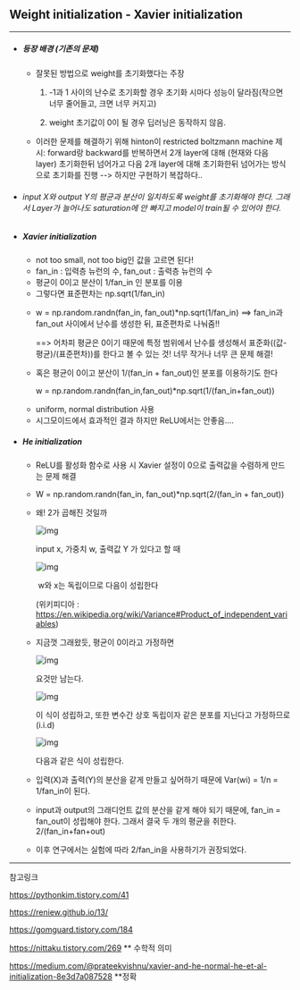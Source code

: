## Weight initialization - Xavier initialization

---

* ##### 등장 배경 (기존의 문제)

  * 잘못된 방법으로 weight를 초기화했다는 주장 

    1) -1과 1 사이의 난수로 초기화할 경우 초기화 시마다 성능이 달라짐(작으면 너무 줄어들고, 크면 너무 커지고) 

    2) weight 초기값이 0이 될 경우 딥러닝은 동작하지 않음. 

  * 이러한 문제를 해결하기 위해 hinton이 restricted boltzmann machine 제시: forward랑 backward를 반복하면서 2개 layer에 대해 (현재와 다음 layer) 초기화한뒤 넘어가고 다음 2개 layer에 대해 초기화한뒤 넘어가는 방식으로 초기화를 진행 --> 하지만 구현하기 복잡하다..

    

* ###### input X와 output Y의 평균과 분산이 일치하도록 weight를 초기화해야 한다. 그래서 Layer가 늘어나도 saturation에 안 빠지고 model이 train될 수 있어야 한다.  



* ##### Xavier initialization

  * not too small, not too big인 값을 고르면 된다!
  * fan_in : 입력층 뉴런의 수, fan_out : 출력층 뉴런의 수 
  * 평균이 0이고 분산이 1/fan_in 인 분포를 이용
  * 그렇다면 표준편차는 np.sqrt(1/fan_in)

  - w = np.random.randn(fan_in, fan_out)*np.sqrt(1/fan_in) ==> fan_in과 fan_out 사이에서 난수를 생성한 뒤, 표준편차로 나눠줌!! 

    ==> 어차피 평균은 0이기 때문에 특정 범위에서 난수를 생성해서 표준화((값-평균)/(표준편차))를 한다고 볼 수 있는 것! 너무 작거나 너무 큰 문제 해결!

  - 혹은 평균이 0이고 분산이 1/(fan_in + fan_out)인 분포를 이용하기도 한다

    w = np.random.randn(fan_in,fan_out)*np.sqrt(1/(fan_in+fan_out))

  * uniform, normal distribution 사용 
  * 시그모이드에서 효과적인 결과 하지만 ReLU에서는 안좋음....

  

* ##### He initialization

  * ReLU를 활성화 함수로 사용 시 Xavier 설정이 0으로 출력값을 수렴하게 만드는 문제 해결 

  * W = np.random.randn(fan_in, fan_out)*np.sqrt(2/(fan_in + fan_out)) 

  * 왜! 2가 곱해진 것일까 

    ![img](https://cdn-images-1.medium.com/max/800/1*MR2IwJuHNGp5qHG8gA-FDA.png)

     input x, 가중치 w, 출력값 Y 가 있다고 할 때 

    ![img](https://cdn-images-1.medium.com/max/800/1*l8ychYGg4muHUdCbtGWVwQ.png)

    ​	w와 x는 독립이므로 다음이 성립한다 

    (위키피디아 : <https://en.wikipedia.org/wiki/Variance#Product_of_independent_variables>)

  * 지금껏 그래왔듯, 평균이 0이라고 가정하면 

    ![img](https://cdn-images-1.medium.com/max/800/1*Bz5PCkV2ei49G-o8IeXpRw.png)

    요것만 남는다. 

    ![img](https://cdn-images-1.medium.com/max/800/1*diIwo7vFzktbd5awCs3vwA.png)

    이 식이 성립하고, 또한 변수간 상호 독립이자 같은 분포를 지닌다고 가정하므로(i.i.d)

    ![img](https://cdn-images-1.medium.com/max/800/1*CzASylgSE8Jsv8wXBQPeWw.png)

    다음과 같은 식이 성립한다. 

  * 입력(X)과 출력(Y)의 분산을 같게 만들고 싶어하기 때문에 Var(wi) = 1/n = 1/fan_in이 된다. 
  * input과 output의 그래디언트 값의 분산을 같게 해야 되기 때문에, fan_in = fan_out이 성립해야 한다. 그래서 결국 두 개의 평균을 취한다. 2/(fan_in+fan+out)
  * 이후 연구에서는 실험에 따라 2/fan_in을 사용하기가 권장되었다. 





---

참고링크 

<https://pythonkim.tistory.com/41> 

<https://reniew.github.io/13/>

<https://gomguard.tistory.com/184> 

<https://nittaku.tistory.com/269> ** 수학적 의미

<https://medium.com/@prateekvishnu/xavier-and-he-normal-he-et-al-initialization-8e3d7a087528> **정확